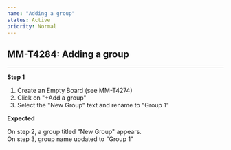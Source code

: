 ```yaml
---
name: "Adding a group"
status: Active
priority: Normal
---
```


## MM-T4284: Adding a group

---

**Step 1**

1. Create an Empty Board (see MM-T4274)
2. Click on "+Add a group"
3. Select the "New Group" text and rename to "Group 1"

**Expected**

On step 2, a group titled "New Group" appears.\
On step 3, group name updated to "Group 1"
